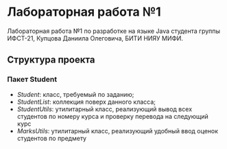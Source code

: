 # Лабораторная работа №1
Лабораторная работа №1 по разработке на языке Java студента группы ИФСТ-21, Купцова Даниила Олеговича, БИТИ НИЯУ МИФИ.
## Структура проекта
### Пакет Student
- _Student_: класс, требуемый по заданию;
- _StudentList_: коллекция поверх данного класса;
- _StudentUtils_: утилитарный класс, реализующий вывод всех студентов по номеру курса и проверку перевода на следующий курс
- _MarksUtils_: утилитарный класс, реализующий удобный ввод оценок студентов по предмету
  
